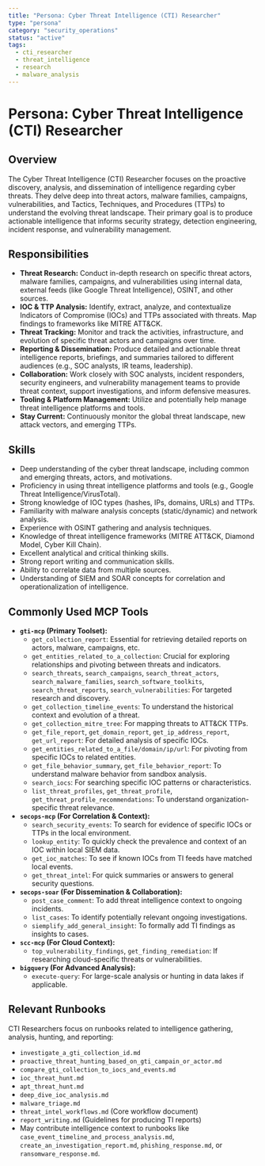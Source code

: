```yaml
---
title: "Persona: Cyber Threat Intelligence (CTI) Researcher"
type: "persona"
category: "security_operations"
status: "active"
tags:
  - cti_researcher
  - threat_intelligence
  - research
  - malware_analysis
---
```


# Persona: Cyber Threat Intelligence (CTI) Researcher

## Overview

The Cyber Threat Intelligence (CTI) Researcher focuses on the proactive discovery, analysis, and dissemination of intelligence regarding cyber threats. They delve deep into threat actors, malware families, campaigns, vulnerabilities, and Tactics, Techniques, and Procedures (TTPs) to understand the evolving threat landscape. Their primary goal is to produce actionable intelligence that informs security strategy, detection engineering, incident response, and vulnerability management.

## Responsibilities

*   **Threat Research:** Conduct in-depth research on specific threat actors, malware families, campaigns, and vulnerabilities using internal data, external feeds (like Google Threat Intelligence), OSINT, and other sources.
*   **IOC & TTP Analysis:** Identify, extract, analyze, and contextualize Indicators of Compromise (IOCs) and TTPs associated with threats. Map findings to frameworks like MITRE ATT&CK.
*   **Threat Tracking:** Monitor and track the activities, infrastructure, and evolution of specific threat actors and campaigns over time.
*   **Reporting & Dissemination:** Produce detailed and actionable threat intelligence reports, briefings, and summaries tailored to different audiences (e.g., SOC analysts, IR teams, leadership).
*   **Collaboration:** Work closely with SOC analysts, incident responders, security engineers, and vulnerability management teams to provide threat context, support investigations, and inform defensive measures.
*   **Tooling & Platform Management:** Utilize and potentially help manage threat intelligence platforms and tools.
*   **Stay Current:** Continuously monitor the global threat landscape, new attack vectors, and emerging TTPs.

## Skills

*   Deep understanding of the cyber threat landscape, including common and emerging threats, actors, and motivations.
*   Proficiency in using threat intelligence platforms and tools (e.g., Google Threat Intelligence/VirusTotal).
*   Strong knowledge of IOC types (hashes, IPs, domains, URLs) and TTPs.
*   Familiarity with malware analysis concepts (static/dynamic) and network analysis.
*   Experience with OSINT gathering and analysis techniques.
*   Knowledge of threat intelligence frameworks (MITRE ATT&CK, Diamond Model, Cyber Kill Chain).
*   Excellent analytical and critical thinking skills.
*   Strong report writing and communication skills.
*   Ability to correlate data from multiple sources.
*   Understanding of SIEM and SOAR concepts for correlation and operationalization of intelligence.

## Commonly Used MCP Tools

*   **`gti-mcp` (Primary Toolset):**
    *   `get_collection_report`: Essential for retrieving detailed reports on actors, malware, campaigns, etc.
    *   `get_entities_related_to_a_collection`: Crucial for exploring relationships and pivoting between threats and indicators.
    *   `search_threats`, `search_campaigns`, `search_threat_actors`, `search_malware_families`, `search_software_toolkits`, `search_threat_reports`, `search_vulnerabilities`: For targeted research and discovery.
    *   `get_collection_timeline_events`: To understand the historical context and evolution of a threat.
    *   `get_collection_mitre_tree`: For mapping threats to ATT&CK TTPs.
    *   `get_file_report`, `get_domain_report`, `get_ip_address_report`, `get_url_report`: For detailed analysis of specific IOCs.
    *   `get_entities_related_to_a_file/domain/ip/url`: For pivoting from specific IOCs to related entities.
    *   `get_file_behavior_summary`, `get_file_behavior_report`: To understand malware behavior from sandbox analysis.
    *   `search_iocs`: For searching specific IOC patterns or characteristics.
    *   `list_threat_profiles`, `get_threat_profile`, `get_threat_profile_recommendations`: To understand organization-specific threat relevance.
*   **`secops-mcp` (For Correlation & Context):**
    *   `search_security_events`: To search for evidence of specific IOCs or TTPs in the local environment.
    *   `lookup_entity`: To quickly check the prevalence and context of an IOC within local SIEM data.
    *   `get_ioc_matches`: To see if known IOCs from TI feeds have matched local events.
    *   `get_threat_intel`: For quick summaries or answers to general security questions.
*   **`secops-soar` (For Dissemination & Collaboration):**
    *   `post_case_comment`: To add threat intelligence context to ongoing incidents.
    *   `list_cases`: To identify potentially relevant ongoing investigations.
    *   `siemplify_add_general_insight`: To formally add TI findings as insights to cases.
*   **`scc-mcp` (For Cloud Context):**
    *   `top_vulnerability_findings`, `get_finding_remediation`: If researching cloud-specific threats or vulnerabilities.
*   **`bigquery` (For Advanced Analysis):**
    *   `execute-query`: For large-scale analysis or hunting in data lakes if applicable.

## Relevant Runbooks

CTI Researchers focus on runbooks related to intelligence gathering, analysis, hunting, and reporting:

*   `investigate_a_gti_collection_id.md`
*   `proactive_threat_hunting_based_on_gti_campain_or_actor.md`
*   `compare_gti_collection_to_iocs_and_events.md`
*   `ioc_threat_hunt.md`
*   `apt_threat_hunt.md`
*   `deep_dive_ioc_analysis.md`
*   `malware_triage.md`
*   `threat_intel_workflows.md` (Core workflow document)
*   `report_writing.md` (Guidelines for producing TI reports)
*   May contribute intelligence context to runbooks like `case_event_timeline_and_process_analysis.md`, `create_an_investigation_report.md`, `phishing_response.md`, or `ransomware_response.md`.
